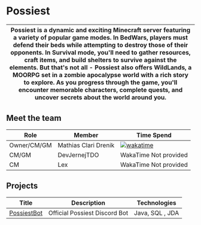 # Possiest
|Possiest is a dynamic and exciting Minecraft server featuring a variety of popular game modes. In BedWars, players must defend their beds while attempting to destroy those of their opponents. In Survival mode, you'll need to gather resources, craft items, and build shelters to survive against the elements. But that's not all - Possiest also offers WildLands, a MOORPG set in a zombie apocalypse world with a rich story to explore. As you progress through the game, you'll encounter memorable characters, complete quests, and uncover secrets about the world around you.|
|----|

## Meet the team

| Role | Member | Time Spend |
|-----| ----- | -----------|
| Owner/CM/GM | Mathias Clari Drenik | [![wakatime](https://wakatime.com/badge/user/190d7e17-9dae-4f59-a20c-4d8593b186db.svg)](https://wakatime.com/@190d7e17-9dae-4f59-a20c-4d8593b186db) |
| CM/GM | DevJernejTDO | WakaTime Not provided |
| CM | Lex | WakaTime Not provided |



## Projects

| Title | Description  | Technologies |
| ----- | -----------  | ------------ |
| [PossiestBot](https://discord.possiest.com) | Official Possiest Discord Bot | Java, SQL , JDA |
